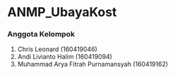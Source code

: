# ANMP_UbayaKost
### Anggota Kelompok
1. Chris Leonard (160419046)
2. Andi Livianto Halim (160419094)
3. Muhammad Arya Fitrah Purnamansyah (160419162) 

